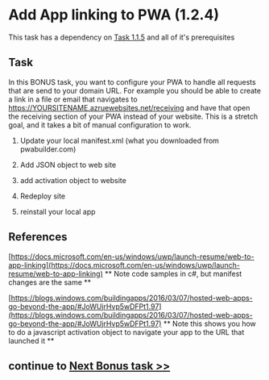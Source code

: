  # Add App linking to PWA (1.2.4)

This task has a dependency on [Task 1.1.5](115_Add_WIndows_Features.md) and all of it's prerequisites

## Task 

In this BONUS task, you want to configure your PWA to handle all requests that are send to your domain URL.  For example you should be able to create a link in a file or email that navigates to https://YOURSITENAME.azruewebsites.net/receiving and have that open the receiving section of your PWA instead of your website.   This is a stretch goal, and it takes a bit of manual configuration to work.

1. Update your local manifest.xml (what you downloaded from pwabuilder.com)

2. Add JSON object to web site

3. add activation object to website

4. Redeploy site

5. reinstall your local app



## References

[https://docs.microsoft.com/en-us/windows/uwp/launch-resume/web-to-app-linking](https://docs.microsoft.com/en-us/windows/uwp/launch-resume/web-to-app-linking) ** Note code samples in c#, but manifest changes are the same **

[https://blogs.windows.com/buildingapps/2016/03/07/hosted-web-apps-go-beyond-the-app/#JoWUjrHvp5wDFPt1.97](https://blogs.windows.com/buildingapps/2016/03/07/hosted-web-apps-go-beyond-the-app/#JoWUjrHvp5wDFPt1.97) ** Note this shows you how to do a javascript activation object to navigate your app to the URL that launched it **


## continue to [Next Bonus task >> ](125_BONUS_InMemoryCaching.md)










